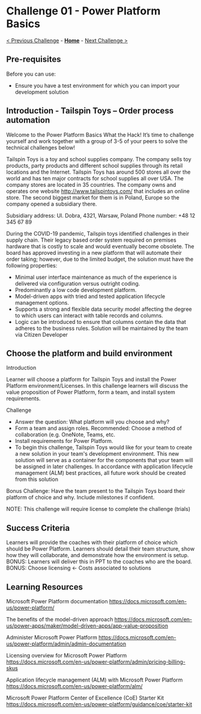 # Challenge 01 - Power Platform Basics

[< Previous Challenge](./Challenge-00.md) - **[Home](../README.md)** - [Next Challenge >](./Challenge-02.md)


## Pre-requisites

Before you can use:
  - Ensure you have a test environment for which you can import your development solution


## Introduction - Tailspin Toys – Order process automation

Welcome to the Power Platform Basics What the Hack!  It’s time to challenge yourself and work together with a group of 3-5 of your peers to solve the technical challenges below!

Tailspin Toys is a toy and school supplies company. The company sells toy products, party products and different school supplies through its retail locations and the Internet. Tailspin Toys has around 500 stores all over the world and has ten major contracts for school supplies all over USA. The company stores are located in 35 countries. The company owns and operates one website http://www.tailspintoys.com/ that includes an online store. The second biggest market for them is in Poland, Europe so the company opened a subsidiary there.

Subsidiary address: Ul. Dobra, 4321, Warsaw, Poland
Phone number: +48 12 345 67 89
 
During the COVID-19 pandemic, Tailspin toys identified challenges in their supply chain.  Their legacy based order system required on premises hardware that is costly to scale and would eventually become obsolete.  The board has approved investing in a new platform that will automate their order taking; however, due to the limited budget, the solution must have the following properties:
 
- Minimal user interface maintenance as much of the experience is delivered via configuration versus outright coding.
- Predominantly a low code development platform.
- Model-driven apps with tried and tested application lifecycle management options.
- Supports a strong and flexible data security model affecting the degree to which users can interact with table records and columns. 
- Logic can be introduced to ensure that columns contain the data that adheres to the business rules.
Solution will be maintained by the team via Citizen Developer

## Choose the platform and build environment

Introduction

Learner will choose a platform for Tailspin Toys and install the Power Platform environment/Licenses.
In this challenge learners will discuss the value proposition of Power Platform, form a team, and install system requirements.

Challenge
  
- Answer the question:  What platform will you choose and why?
- Form a team and assign roles.  Recommended:  Choose a method of collaboration (e.g. OneNote, Teams, etc.
- Install requirements for Power Platform.
- To begin this challenge, Tailspin Toys would like for your team to create a new solution in your team's development environment. This new solution will serve as a container for the components that your team will be assigned in later challenges. In accordance with application lifecycle management (ALM) best practices, all future work should be created from this solution

Bonus Challenge: Have the team present to the Tailspin Toys board their platform of choice and why.  Include milestones if confident.

NOTE: This challenge will require license to complete the challenge (trials)

## Success Criteria

Learners will provide the coaches with their platform of choice which should be Power Platform.  Learners should detail their team structure, show how they will collaborate, and demonstrate how the environment is setup.   
BONUS:  Learners will deliver this in PPT to the coaches who are the board.
BONUS:  Choose licensing <- Costs associated to solutions

## Learning Resources

Microsoft Power Platform documentation 
https://docs.microsoft.com/en-us/power-platform/
 
The benefits of the model-driven approach 
https://docs.microsoft.com/en-us/power-apps/maker/model-driven-apps/app-value-proposition
 
Administer Microsoft Power Platform 
https://docs.microsoft.com/en-us/power-platform/admin/admin-documentation
 
Licensing overview for Microsoft Power Platform 
https://docs.microsoft.com/en-us/power-platform/admin/pricing-billing-skus
 
Application lifecycle management (ALM) with Microsoft Power Platform 
https://docs.microsoft.com/en-us/power-platform/alm/
 
Microsoft Power Platform Center of Excellence (CoE) Starter Kit 
https://docs.microsoft.com/en-us/power-platform/guidance/coe/starter-kit 


